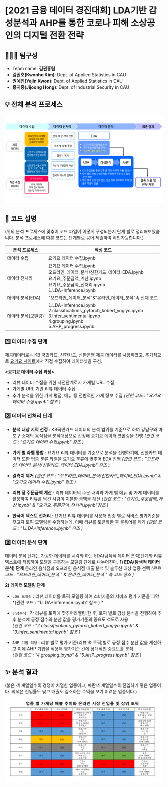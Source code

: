 ﻿# [2021 금융 데이터 경진대회] LDA기반 감성분석과 AHP를 통한 코로나 피해 소상공인의 디지털 전환 전략


## 👩‍👦‍👦 팀구성
- Team name: **김권홍팀**
- **김권호(Kwonho Kim)**: Dept. of Applied Statistics in CAU      
- **권예진(Yejin Kwon)**: Dept. of Applied Statistics in CAU   
- **홍지중(Jijoong Hong)**:  Dept. of Industrial Security in CAU   



## 💡 전체 분석 프로세스
![프로세스 사진.png](https://github.com/Becky-Kwon/Kim-Kwon-Hong/blob/master/%EC%9D%B4%EB%AF%B8%EC%A7%80/%ED%94%84%EB%A1%9C%EC%84%B8%EC%8A%A4%20%EC%82%AC%EC%A7%84.png?raw=true)

## 👀 코드 설명
(위의 분석 프로세스에 맞추어 코드 파일이 어떻게 구성되는지 단계 별로 정리해보았습니다. 분석 프로세스에 따른 코드는 단계별로 묶어 제출하여 확인가능합니다.)

|분석 프로세스|작성 코드|
|------|--------|
|데이터 수집|요기요 데이터 수집.ipynb|
|데이터 전처리|요기요 데이터 수집.ipynb<br>오프라인_데이터_분석/신한카드_데이터_EDA.ipynb<br>요기요_주문금액_계산.ipynb<br>요기요_주문금액_전처리.ipynb<br> 1.LDA+Inference.ipynb|
|데이터 분석(EDA)|"오프라인_데이터_분석"&"온라인_데이터_분석"속 전체 코드<br>|
|데이터 분석(모델링)|1.LDA+Inference.ipynb<br>2.classifications_pytorch_kobert_yogiyo.ipynb<br>3.infer_sentimental.ipynb<br>4.grouping.ipynb<br>5.AHP_progress.ipynb<br>|


###  1️⃣ 데이터 수집 단계
제공데이터로는 KB 국민카드, 신한카드, 신한은행 제공 데이터를 사용하였고, 추가적으로 [요기요 사이트](https://www.yogiyo.co.kr/mobile/#/)에서 직접 수집하여 데이터셋을 구성.  

**<요기요 데이터 수집 과정>**
- 리뷰 데이터 수집을 위한 사전단계로서 가게별 URL 수집
- 가게별 URL 기반 리뷰 데이터 수집
- 추가 분석을 위한 가게 평점, 메뉴 등 전반적인 가게 정보 수집
 *(관련 코드 : "요기요 데이터 수집.ipynb" 참조 )*

###  2️⃣ 데이터 전처리 단계
 - **분석 대상 지역 선정** 
 : KB국민카드 데이터의 분석 범위를 기준으로 하여 강남구와 마포구 소재의 음식점을 분석대상으로 선정해 요기요 데이터 크롤링을 진행
 *(관련 코드 : "요기요 데이터 수집.ipynb" 참조 )*
 
- **가게 별 라벨 통합**
: 요기요 리뷰 데이터를  기준으로  분석을  진행하기에, 신한카드  데이터  또한  업종  분류  라벨을  요기요  분류에  맞추어 EDA 진행
 *(관련 코드 :  "오프라인_데이터_분석/신한카드_데이터_EDA.ipynb" 참조 )*
 
- **결측치 제거**
*(관련 코드 :  "오프라인_데이터_분석/신한카드_데이터_EDA.ipynb" & "요기요 데이터 수집.ipynb" 참조 )*

- **리뷰 당 주문금액 계산**
: 리뷰  데이터의  주문  내역과  가게  별  메뉴  및  가게  데이터를  활용하여  리뷰를  남긴  사람이  지불한  금액을  계산
 *(관련 코드 :  "요기요_주문금액_계산.ipynb" & "요기요_주문금액_전처리.ipynb"참조 )*

- **한국어 텍스트 전처리**
: 요기요  리뷰  데이터를  사용해  업종  별로  서비스  평가기준을  찾고자  토픽  모델링을  수행하는데, 이때  리뷰를  토큰화한  후  불용어를  제거
*(관련 코드 :  "1.LDA+Inference.ipynb" 참조 )*


###  3️⃣ 데이터 분석 단계
데이터 분석 단계는 가공한 데이터를 시각화 하는 EDA(탐색적 데이터 분석)단계와 리뷰 텍스트에 적용하여 모델을 구축하는 모델링 단계로 나누어진다.
**1) EDA(탐색적 데이터 분석) 단계**
 온라인 음식점과 오프라인 음식점 매출 분석 및 솔루션 대상 업종 선택
*(관련 코드 :  "오프라인_데이터_분석 "  & 온라인_데이터_분석 " 속 코드 참조 )*

**2) 데이터 모델링 단계**
- `LDA 모델링` :  리뷰 데이터를 토픽 모델링 하여 소비자들의 서비스 평가 기준을 파악  
*(관련 코드 :   "1.LDA+Inference.ipynb" 참조 )  *  

- `감성분석` :  각 리뷰를 토픽에 맞추어라벨링 한 후, 토픽 별로 감성 분석을 진행하여 추후 분석에 긍정 점수의 분산 값을 평가기준의 중요도 척도로 사용   
*(관련 코드 :  "2.classifications_pytorch_kobert_yogiyo.ipynb" & "3.infer_sentimental.ipynb" 참조 )*    

- `AHP 기법 적용` : 리뷰 별로 평가 기준(리뷰 속 토픽)별로 긍정 점수 분산 값을 계산하고 이에 AHP 기법을 적용해 평가기준 간에 상대적인 중요도를 분석  
*(관련 코드 :  "4.grouping.ipynb" & "5.AHP_progress.ipynb" 참조 )*   

      

## ✨ 분석 결과
(붉은 색 계열일수록 경쟁이 치열한 업종이고, 파란색 계열일수록 진입하기 좋은 업종이다. 회색은 진입률도 낮고 매출도 감소하는 수익을 보기 어려운 업종이다.)
![분석결과.png](https://github.com/Becky-Kwon/Kim-Kwon-Hong/blob/master/%EC%9D%B4%EB%AF%B8%EC%A7%80/%EB%B6%84%EC%84%9D%EA%B2%B0%EA%B3%BC.png?raw=true)




